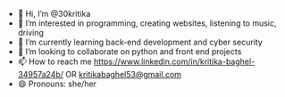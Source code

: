 - 👋 Hi, I’m @30kritika
- 👀 I’m interested in programming, creating websites, listening to music, driving
- 🌱 I’m currently learning back-end development and cyber security 
- 💞️ I’m looking to collaborate on python and front end projects
- 📫 How to reach me https://www.linkedin.com/in/kritika-baghel-34957a24b/ OR kritikabaghel53@gmail.com
- 😄 Pronouns: she/her

<!---
30kritika/30kritika is a ✨ special ✨ repository because its `README.md` (this file) appears on your GitHub profile.
You can click the Preview link to take a look at your changes.
--->
